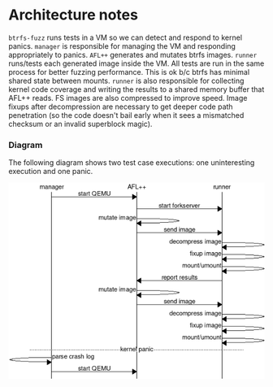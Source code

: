# Architecture notes

`btrfs-fuzz` runs tests in a VM so we can detect and respond to kernel panics.
`manager` is responsible for managing the VM and responding appropriately to
panics.  `AFL++` generates and mutates btrfs images. `runner` runs/tests each
generated image inside the VM. All tests are run in the same process for better
fuzzing performance. This is ok b/c btrfs has minimal shared state between
mounts.  `runner` is also responsible for collecting kernel code coverage and
writing the results to a shared memory buffer that AFL++ reads. FS images are
also compressed to improve speed. Image fixups after decompression are
necessary to get deeper code path penetration (so the code doesn't bail early
when it sees a mismatched checksum or an invalid superblock magic).

### Diagram

The following diagram shows two test case executions: one uninteresting
execution and one panic.

![](mscgen/architecture.png)
